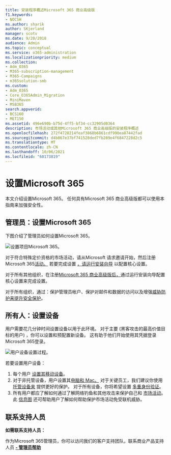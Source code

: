 ```yaml
---
title: 安装程序概述Microsoft 365 商业高级版
f1.keywords:
- NOCSH
ms.author: sharik
author: SKjerland
manager: scotv
ms.date: 9/20/2018
audience: Admin
ms.topic: conceptual
ms.service: o365-administration
ms.localizationpriority: medium
ms.collection:
- Adm_O365
- M365-subscription-management
- M365-Campaigns
- m365solution-smb
ms.custom:
- Adm_O365
- Core_O365Admin_Migration
- MiniMaven
- MSB365
search.appverid:
- BCS160
- MET150
ms.assetid: 496e690b-b75d-4ff5-bf34-cc32905d0364
description: 市场活动或其他Microsoft 365 商业高级版的安装程序概述
ms.openlocfilehash: 272f4728214feaf3868b6861cdf990ea87442fad
ms.sourcegitcommit: d4b867e37bf741528ded7fb289e4f6847228d2c5
ms.translationtype: MT
ms.contentlocale: zh-CN
ms.lasthandoff: 10/06/2021
ms.locfileid: "60173819"
---
```

# <a name="set-up-microsoft-365"></a>设置Microsoft 365

本文介绍设置Microsoft 365。 任何具有Microsoft 365 商业高级版都可以使用本指南来加强安全性。

## <a name="admins-set-up-microsoft-365"></a>管理员：设置Microsoft 365

下图介绍了管理员如何设置Microsoft 365。

![设置项目Microsoft 365。](../media/M365-democracy-SetUpProcess.png)

对于符合特殊定价资格的市场活动，请从[](https://m365forcampaigns.microsoft.com/)Microsoft 请求邀请开始，然后注册Microsoft 365[活动。](m365-campaigns-sign-up.md) 若要完成设置 [，请运行安装向导](../business/set-up.md?toc=/microsoft-365/campaigns/toc.json) 以配置核心设置。

对于所有其他组织，在注册[Microsoft 365 商业高级版后，](../business-video/sign-up.md)通过运行安装向导配置核心设置来完成设置。 [](../business/set-up.md?toc=/microsoft-365/campaigns/toc.json)

对于所有组织，通过：保护管理员帐户、[](m365-campaigns-protect-admin-accounts.md)保护对邮件和数据的访问[](m365-campaigns-conditional-access.md)以及增强[威胁防护来提升安全保护](m365-campaigns-increase-protection.md)。

## <a name="everyone-set-up-your-devices"></a>所有人：设置设备

用户需要花几分钟时间设置设备以用于此环境。 对于主要 (黑客攻击的最高价值目标的用户) ，你可以设置和预配置新设备。 这有助于他们开始使用其凭据登录Microsoft 365登录。

![用户设备设置过程。](../media/m365-democracy-user-device-setup.png)
  
若要设置用户设备：

1. 每个用户 [设置其移动设备](../business/set-up-mobile-devices.md?toc=%2Fmicrosoft-365%2Fcampaigns%2Ftoc.json)。
2. 对于非托管设备，用户设置其[电脑和 Mac。](m365-campaigns-protect-pcs-macs.md)
对于关键员工，我们建议你使用 [托管设备来](../business/set-up-windows-devices.md?toc=/microsoft-365/campaigns/toc.json) 提供更好的保护。 对于所有设备，你将希望设置 [多重身份验证](m365-campaigns-multifactor-authenication.md)。
3. 所有用户都应了解如何通过了解网络钓鱼和其他攻击来保护自己和 [市场活动](m365-campaigns-phishing-and-attacks.md)。 此 [信息图](m365-campaigns-protect-campaign-infographic.md) 还可帮助用户了解如何帮助保护市场活动免受联机威胁。

## <a name="contact-support"></a>联系支持人员

 **如需联系支持人员：**
  
作为Microsoft 365管理员，你可以访问我们的客户支持团队，联系商业产品支持人员 **[- 管理员帮助](../business-video/get-help-support.md)**
